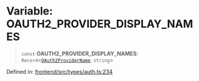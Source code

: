# Variable: OAUTH2\_PROVIDER\_DISPLAY\_NAMES

> `const` **OAUTH2\_PROVIDER\_DISPLAY\_NAMES**: `Record`\<[`OAuth2ProviderName`](../type-aliases/OAuth2ProviderName.md), `string`\>

Defined in: [frontend/src/types/auth.ts:234](https://github.com/lsendel/sass/blob/ca8b2b87627589617e0de57047e1f50d53e78078/frontend/src/types/auth.ts#L234)
